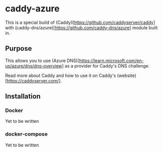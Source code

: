 # caddy-azure

This is a special build of (Caddy)[https://github.com/caddyserver/caddy] with (caddy-dns/azure)[https://github.com/caddy-dns/azure] module built in.

## Purpose

This allows you to use (Azure DNS)[https://learn.microsoft.com/en-us/azure/dns/dns-overview] as a provider for Caddy's DNS challenge.

Read more about Caddy and how to use it on Caddy's (website)[https://caddyserver.com/].

## Installation

### Docker

Yet to be written

### docker-compose

Yet to be written
